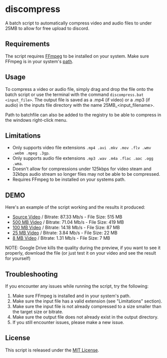 # discompress

A batch script to automatically compress video and audio files to under 25MB to allow for free upload to discord.

## Requirements

The script requires [FFmpeg](https://ffmpeg.org/download.html) to be installed on your system. Make sure FFmpeg is in your system's [path](https://phoenixnap.com/kb/ffmpeg-windows#ftoc-heading-4).

## Usage

To compress a video or audio file, simply drag and drop the file onto the batch script or use the terminal with the command `discompress.bat <input_file>`.
The output file is saved as a .mp4 (if video) or a .mp3 (if audio) in the inputs file directory with the name 25MB_<input_filename>.

Path to batchfile can also be added to the registry to be able to compress in the windows right-click menu.

## Limitations

- Only supports video file extensions `.mp4 .avi .mkv .mov .flv .wmv .webm .mpeg .3gp`.
- Only supports audio file extensions `.mp3 .wav .m4a .flac .aac .ogg .wma`.
- Doesn't allow for compressions under 125kbps for video steam and 32kbps audio stream so longer files may not be able to be compressed.
- Requires FFmpeg to be installed on your systems path.

## DEMO

Here's an example of the script working and the results it produced:
- [Source Video](https://drive.google.com/file/d/1h1r5TSXJhZIRDEWOYUmzNqFiUbGwVlQE/view?usp=sharing) / Bitrate: 87.33 Mb/s - File Size: 515 MB
- [500 MB Video](https://drive.google.com/file/d/1GUISoCe_TRSfY0WYiIYXN_M7viGdSFKJ/view?usp=sharing) / Bitrate: 71.04 Mb/s - File Size: 419 MB
- [100 MB Video](https://drive.google.com/file/d/19ESN9xqWhTUcd7PIh-Q7XnEJa_NrDwv7/view?usp=sharing) / Bitrate: 14.18 Mb/s - File Size:  87 MB
- [25  MB Video](https://drive.google.com/file/d/1sUFhYu2MqXlsAukZqhVZ1wfJv0GLz_jZ/view?usp=sharing) / Bitrate:  3.84 Mb/s - File Size:  22 MB
- [8   MB Video](https://drive.google.com/file/d/1MhaHspM_XYgWMmPeARy24eqXZHDAYvpq/view?usp=sharing) / Bitrate:  1.31 Mb/s - File Size:   7 MB

NOTE: Google Drive kills the quality during the preview, if you want to see it properly, download the file (or just test it on your video and see the result for yourself)

## Troubleshooting

If you encounter any issues while running the script, try the following:

1. Make sure FFmpeg is installed and in your system's path.
2. Make sure the input file has a valid extension (see "Limitations" section).
3. Make sure the input file is not already compressed to a size smaller than the target size or bitrate.
4. Make sure the output file does not already exist in the output directory.
5. If you still encounter issues, please make a new issue.

## License

This script is released under the [MIT License](https://opensource.org/licenses/MIT).
